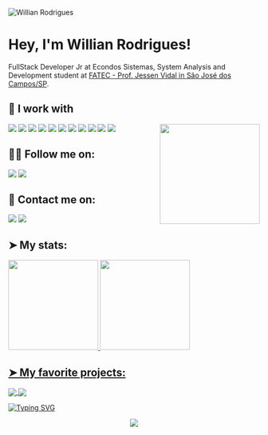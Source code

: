 ![Willian Rodrigues](https://user-images.githubusercontent.com/70382532/138322189-2db8df52-9dcb-40a0-88a8-c365466bd33d.gif)

# Hey, I'm Willian Rodrigues!

FullStack Developer Jr at Econdos Sistemas, System Analysis and Development student at [FATEC - Prof. Jessen Vidal in São José dos Campos/SP](https://fatecsjc-prd.azurewebsites.net/).

## 🔭 I work with
<div align="center">
  <img align="right" src="https://octodex.github.com/images/daftpunktocat-thomas.gif" height="200px" />
</div>

![](https://img.shields.io/badge/React-20232A?style=for-the-badge&logo=react&logoColor=61DAFB)
![](https://img.shields.io/badge/React_Native-20232A?style=for-the-badge&logo=react&logoColor=61DAFB)
![](https://img.shields.io/badge/next.js-000000?style=for-the-badge&logo=nextdotjs&logoColor=white)
![](https://img.shields.io/badge/Node.js-339933?style=for-the-badge&logo=nodedotjs&logoColor=white)
![](https://img.shields.io/badge/TypeScript-007ACC?style=for-the-badge&logo=typescript&logoColor=white)
![](https://img.shields.io/badge/Angular-DD0031?style=for-the-badge&logo=angular&logoColor=white)
![](https://img.shields.io/badge/Ionic-3880FF?style=for-the-badge&logo=ionic&logoColor=white)
![](https://img.shields.io/badge/Material--UI-0081CB?style=for-the-badge&logo=material-ui&logoColor=white)
![](https://img.shields.io/badge/Bootstrap-563D7C?style=for-the-badge&logo=bootstrap&logoColor=white)
![](https://img.shields.io/badge/PostgreSQL-316192?style=for-the-badge&logo=postgresql&logoColor=white)
![](https://img.shields.io/badge/MongoDB-white?style=for-the-badge&logo=mongodb&logoColor=4EA94B)

## 👨‍🚀 Follow me on:

[![](https://img.shields.io/badge/LinkedIn-0077B5?style=for-the-badge&logo=linkedin&logoColor=white)](https://www.linkedin.com/in/willianrsilva/)
[![](https://img.shields.io/badge/GitLab-330F63?style=for-the-badge&logo=gitlab&logoColor=white)](https://gitlab.com/willian-rodrigues)

## 📧 Contact me on:

[![](https://img.shields.io/badge/WhatsApp-25D366?style=for-the-badge&logo=whatsapp&logoColor=white)](https://api.whatsapp.com/send?phone=5512982277740) 
[![](https://img.shields.io/badge/Gmail-D14836?style=for-the-badge&logo=gmail&logoColor=white)](mailto:willian.rsilva1994@gmail.com)

## ➤ My stats:

<div align="left">
  <a href="https://github.com/Willian-Rodrigues">
  <img height="180em" src="https://github-readme-stats.vercel.app/api?username=Willian-Rodrigues&show_icons=true&theme=dark&include_all_commits=true&count_private=true"/>
  <img height="180em" src="https://github-readme-stats.vercel.app/api/top-langs/?username=Willian-Rodrigues&layout=compact&langs_count=7&theme=dark"/>
</div>

## ➤ My favorite projects:
  
  <a href="https://github.com/Willian-Rodrigues/target-crm">
  <img align="center" src="https://github-readme-stats.anuraghazra1.vercel.app/api/pin/?username=Willian-Rodrigues&repo=target-crm&title_color=fff&icon_color=79ff97&text_color=9f9f9f&bg_color=151515" />
</a>
  
<a href="https://github.com/cluster-8/esoja-mobile/tree/main">
  <img align="center" src="https://github-readme-stats.anuraghazra1.vercel.app/api/pin/?username=cluster-8&repo=esoja-mobile&title_color=fff&icon_color=79ff97&text_color=9f9f9f&bg_color=151515" />
</a>

[![Typing SVG](https://readme-typing-svg.herokuapp.com?color=009208&size=33&center=true&vCenter=true&width=840&height=80&lines=Staying+focused+and+dedication;is+the+vision+for+a+bright+future)](https://git.io/typing-svg)
 
<div align="center">
  <img align="center" src="https://profile-counter.glitch.me/Willian-Rodrigues/count.svg" />
</div> 
